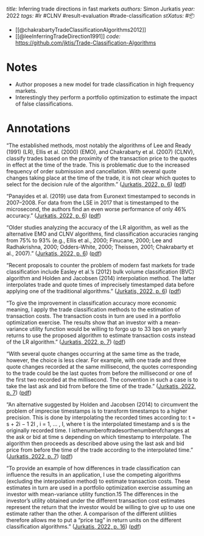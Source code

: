 *title:* Inferring trade directions in fast markets
*authors:* Simon Jurkatis
*year:* 2022
*tags:* #lr #CLNV #result-evaluation #trade-classification 
*stXatus:* #📦 
- [[@chakrabartyTradeClassificationAlgorithms2012]]
- [[@leeInferringTradeDirection1991]]
*code:* https://github.com/jktis/Trade-Classification-Algorithms
# Notes 
- Author proposes a new model for trade classification in high frequency markets.
- Interestingly they perform a portfolio optimization to estimate the impact of false classifications.
# Annotations
“The established methods, most notably the algorithms of Lee and Ready (1991) (LR), Ellis et al. (2000) (EMO), and Chakrabarty et al. (2007) (CLNV), classify trades based on the proximity of the transaction price to the quotes in effect at the time of the trade. This is problematic due to the increased frequency of order submission and cancellation. With several quote changes taking place at the time of the trade, it is not clear which quotes to select for the decision rule of the algorithm.” ([Jurkatis, 2022, p. 6](zotero://select/library/items/Z26775ZB)) ([pdf](zotero://open-pdf/library/items/WK7RAQ9I?page=2&annotation=VPZTID52))

“Panayides et al. (2019) use data from Euronext timestamped to seconds in 2007–2008. For data from the LSE in 2017 that is timestamped to the microsecond, the authors find an even worse performance of only 46% accuracy.” ([Jurkatis, 2022, p. 6](zotero://select/library/items/Z26775ZB)) ([pdf](zotero://open-pdf/library/items/WK7RAQ9I?page=2&annotation=758Q9FZ6))

“Older studies analyzing the accuracy of the LR algorithm, as well as the alternative EMO and CLNV algorithms, find classification accuracies ranging from 75% to 93% (e.g., Ellis et al., 2000; Finucane, 2000; Lee and Radhakrishna, 2000; Odders-White, 2000; Theissen, 2001; Chakrabarty et al., 2007).” ([Jurkatis, 2022, p. 6](zotero://select/library/items/Z26775ZB)) ([pdf](zotero://open-pdf/library/items/WK7RAQ9I?page=2&annotation=L5WFVRKN))

“Recent proposals to counter the problem of modern fast markets for trade classification include Easley et al.’s (2012) bulk volume classification (BVC) algorithm and Holden and Jacobsen (2014) interpolation method. The latter interpolates trade and quote times of imprecisely timestamped data before applying one of the traditional algorithms.” ([Jurkatis, 2022, p. 6](zotero://select/library/items/Z26775ZB)) ([pdf](zotero://open-pdf/library/items/WK7RAQ9I?page=2&annotation=V3YNQ98Z))

“To give the improvement in classification accuracy more economic meaning, I apply the trade classification methods to the estimation of transaction costs. The transaction costs in turn are used in a portfolio optimization exercise. The results show that an investor with a mean-variance utility function would be willing to forgo up to 33 bps on yearly returns to use the proposed algorithm to estimate transaction costs instead of the LR algorithm.” ([Jurkatis, 2022, p. 7](zotero://select/library/items/Z26775ZB)) ([pdf](zotero://open-pdf/library/items/WK7RAQ9I?page=3&annotation=468CHMK5))

“With several quote changes occurring at the same time as the trade, however, the choice is less clear. For example, with one trade and three quote changes recorded at the same millisecond, the quotes corresponding to the trade could be the last quotes from before the millisecond or one of the first two recorded at the millisecond. The convention in such a case is to take the last ask and bid from before the time of the trade.” ([Jurkatis, 2022, p. 7](zotero://select/library/items/Z26775ZB)) ([pdf](zotero://open-pdf/library/items/WK7RAQ9I?page=3&annotation=MKU6NEG7))

“An alternative suggested by Holden and Jacobsen (2014) to circumvent the problem of imprecise timestamps is to transform timestamps to a higher precision. This is done by interpolating the recorded times according to: t = s + 2i − 1 2I , i = 1, ... , I, where t is the interpolated timestamp and s is the originally recorded time. I isthenumberoftradesorthenumberofchanges at the ask or bid at time s depending on which timestamp to interpolate. The algorithm then proceeds as described above using the last ask and bid price from before the time of the trade according to the interpolated time.” ([Jurkatis, 2022, p. 7](zotero://select/library/items/Z26775ZB)) ([pdf](zotero://open-pdf/library/items/WK7RAQ9I?page=3&annotation=R7TYV8PH))

“To provide an example of how differences in trade classification can influence the results in an application, I use the competing algorithms (excluding the interpolation method) to estimate transaction costs. These estimates in turn are used in a portfolio optimization exercise assuming an investor with mean-variance utility function.15 The differences in the investor’s utility obtained under the different transaction cost estimates represent the return that the investor would be willing to give up to use one estimate rather than the other. A comparison of the different utilities therefore allows me to put a “price tag” in return units on the different classification algorithms.” ([Jurkatis, 2022, p. 16](zotero://select/library/items/Z26775ZB)) ([pdf](zotero://open-pdf/library/items/WK7RAQ9I?page=12&annotation=JPXVICPZ))